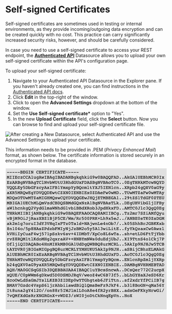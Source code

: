 # Self-signed Certificates

Self-signed certificates are sometimes used in testing or internal environments, as they provide incoming/outgoing data encryption and can be created quickly with no cost. This practice can carry significantly increased security risks, however, and should be carefully considered.

In case you need to use a self-signed certificate to access your REST endpoint, the [**Authenticated API**](./#create-authenticated-api) Datasource allows you to upload your own self-signed certificate within the API's configuration page.

To upload your self-signed certificate:

1. Navigate to your Authenticated API Datasource in the Explorer pane. If you haven't already created one, you can find instructions in the [Authenticated API docs](./#create-authenticated-api).
2. Click **Edit** in the top-right of the window.
3. Click to open the **Advanced Settings** dropdown at the bottom of the window.
4. Set the **Use Self-signed certificate\*** option to "Yes".
5. In the new **Upload Certificate** field, click the **Select** button. Now you can browse to find and upload your self-signed certificate file.

![After creating a New Datasource, select Authenticated API and use the Advanced Settings to upload your certificate.](../../../.gitbook/assets/as\_selfsigned\_annotated.png)

This information needs to be provided in .PEM (_Privacy Enhanced Mail_) format, as shown below. The certificate information is stored securely in an encrypted format in the database.

![Example contents of a self-signed certificate in .PEM format.](<../../../.gitbook/assets/Self-signed certificate (1).png>)

